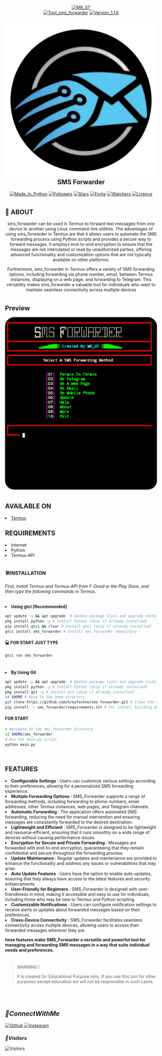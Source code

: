 <p align="center">
<a href="#"><img title="MR_GT" src="https://img.shields.io/badge/Auther-MR.GT-SCRIPT?colorA=%23ff8100&colorB=%23017e40&colorC=%23ff0000&style=for-the-badge"></a>
<br>
<a href="#"><img title="Tool_sms_forwarder" src="https://img.shields.io/badge/Tool-sms_forwarder-green.svg"></a>
<a href="#"><img title="Version_1.1.6" src="https://img.shields.io/badge/Version-1.1.6-green.svg"></a>
</p>

<h2 align="center">
  <a href="#"><img src="https://raw.githubusercontent.com/GreyTechno/Binaries/main/Images/sms_forwarder/sms_forwarder_logo.png" alt="sms_forwarder"></a>
  SMS Forwarder
</h2>




<p align="center">
<a href="https://www.python.org/"><img title="Made_In_Python" src="https://img.shields.io/badge/Made%20In-Python-1f425f.svg?v=103"></a>
<a href="#"><img title="Followers" src="https://img.shields.io/github/followers/GreyTechno?color=blue"></a>
<a href="#"><img title="Stars" src="https://img.shields.io/github/stars/GreyTechno/sms_forwarder?color=red"></a>
<a href="#"><img title="Forks" src="https://img.shields.io/github/forks/GreyTechno/sms_forwarder?color=red"></a>
<a href="#"><img title="Watchers" src="https://img.shields.io/github/watchers/GreyTechno/sms_forwarder?label=Watchers&color=blue"></a>
<a href="https://github.com/GreyTechno/SMS_Forwarder/blob/main/LICENSE"><img title="Licence" src="https://img.shields.io/badge/License-MIT-blue.svg"></a>
</p>

#
<h2 align="left">🚀 ABOUT</h2>
<p align="center">
sms_forwarder can be used in Termux to forward text messages from one device to another using Linux command-line utilities. The advantages of using sms_forwarder in Termux are that it allows users to automate the SMS forwarding process using Python scripts and provides a secure way to forward messages. It employs end-to-end encryption to ensure that the messages are not intercepted or read by unauthorized parties, offering advanced functionality and customization options that are not typically available on other platforms.
</p>
<p align="center">
Furthermore, sms_forwarder in Termux offers a variety of SMS forwarding options, including forwarding via phone number, email, between Termux instances, displaying on a web page, and forwarding to Telegram. This versatility makes sms_forwarder a valuable tool for individuals who want to maintain seamless connectivity across multiple devices
</p>

#
## Preview
<p align="center">
  <a href="#"><img src="https://raw.githubusercontent.com/GreyTechno/Binaries/main/Images/sms_forwarder/20231112_124338.gif" alt="Preview"></a>
</p>

#
<h2 align="left">AVAILABLE ON</h2>
<li><a href="https://wiki.termux.com/wiki/Main_Page">Termux</a></li>



<h2 align="left">REQUIREMENTS</h2>
<li>Internet</li>
<li>Python</li>
<li>Termux-API</li>

#

### 🛠️INSTALLATION
###### First, install Termux and Termux-API from F-Droid or the Play Store, and then type the following commands in Termux.
<li><b>Using gtci [Recommended]</b></li>

``` sh
apt update -y && apt upgrade  # Update package lists and upgrade installed packages
pkg install python -y # Install Python (skip if already installed)
pip install gtci && clear # Install gtci (skip if already installed)
gtci install sms_forwarder # Install sms_forwarder repository
```

#### 💻 FOR START JUST TYPE
``` sh
gtci run sms_forwarder
```

#

<li><b>By Using Git</b></li>

``` sh
apt update -y && apt upgrade  # Update package lists and upgrade installed packages
pkg install python -y # Install Python (skip if already installed)
pkg install git -y # Install Git (skip if already installed)
cd $HOME # Move to the home directory
git clone https://github.com/GreyTechno/sms_forwarder.git # Clone the sms_forwarder repository
pip install -r sms_forwarder/requirements.txt # For install building dependencies
```

#### FOR START
``` sh
# Navigate to the sms_forwarder directory
cd $HOME/sms_forwarder
# Run the main.py script
python main.py
```

<br>

<h2 align="left">FEATURES</h2>
<li><b> Configurable Settings</b> : Users can customize various settings according to their preferences, allowing for a personalized SMS forwarding experience.</li>
<li><b> Multiple Forwarding Options</b> : SMS_Forwarder supports a range of forwarding methods, including forwarding to phone numbers, email addresses, other Termux instances, web pages, and Telegram channels.</li>
<li><b> Automatic Forwarding</b> : The application offers automated SMS forwarding, reducing the need for manual intervention and ensuring messages are consistently forwarded to the desired destination.</li>
<li><b> Lightweight and Efficient</b> : SMS_Forwarder is designed to be lightweight and resource-efficient, ensuring that it runs smoothly on a wide range of devices without causing performance issues.</li>
<li><b> Encryption for Secure and Private Forwarding</b> : Messages are forwarded with end-to-end encryption, guaranteeing that they remain confidential and secure throughout the forwarding process.</li>
<li><b> Update Maintenance</b> : Regular updates and maintenance are provided to enhance the functionality and address any issues or vulnerabilities that may arise.</li>
<li><b> Auto Update Features</b> : Users have the option to enable auto-updates, ensuring that they always have access to the latest features and security enhancements.</li>
<li><b> User-Friendly for Beginners</b> : SMS_Forwarder is designed with user-friendliness in mind, making it accessible and easy to use for individuals, including those who may be new to Termux and Python scripting.</li>
<li><b> Customizable Notifications</b> : Users can configure notification settings to receive alerts or updates about forwarded messages based on their preferences.</li>
<li><b> Cross-Device Connectivity</b> : SMS_Forwarder facilitates seamless connectivity across multiple devices, allowing users to access their forwarded messages wherever they are.</li>

<b>hese features make SMS_Forwarder a versatile and powerful tool for managing and forwarding SMS messages in a way that suits individual needs and preferences.</b>


#
> WARNING !
>
> It is created for Educational Purpose only. If you use this tool for other purposes except education we will not be responsible in such cases
> 
#
<br>


<h2><b><i>📡ConnectWithMe</i></b></h2>
<a href="https://github.com/GreyTechno"><img title="Github" src="https://img.shields.io/badge/grey-techno-brightgreen?style=for-the-badge&logo=github"></a>
<a href="https://instagram.com/grey.techno"><img title="Instagram" src="https://img.shields.io/badge/INSTAGRAM-grey?style=for-the-badge&logo=instagram"></a>
<h3><b><i>🚀Visitors</i></b></h3>
<img src="https://profile-counter.glitch.me/gtf-counter-smsforwarder/count.svg" alt="Visitors">
